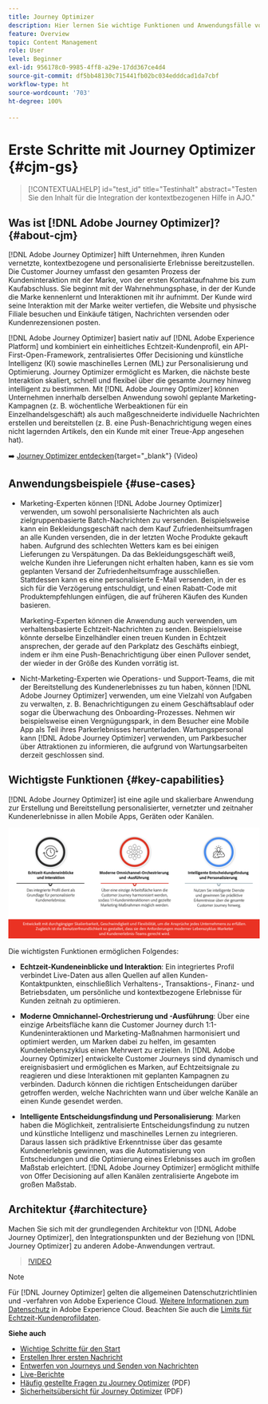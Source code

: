 ```yaml
---
title: Journey Optimizer
description: Hier lernen Sie wichtige Funktionen und Anwendungsfälle von Adobe Journey Optimizer kennen.
feature: Overview
topic: Content Management
role: User
level: Beginner
exl-id: 956178c0-9985-4ff8-a29e-17dd367ce4d4
source-git-commit: df5bb48130c715441fb02bc034edddcad1da7cbf
workflow-type: ht
source-wordcount: '703'
ht-degree: 100%

---
```


# Erste Schritte mit Journey Optimizer {#cjm-gs}

>[!CONTEXTUALHELP]
>id="test_id"
>title="Testinhalt"
>abstract="Testen Sie den Inhalt für die Integration der kontextbezogenen Hilfe in AJO."

## Was ist [!DNL Adobe Journey Optimizer]?{#about-cjm}

[!DNL Adobe Journey Optimizer] hilft Unternehmen, ihren Kunden vernetzte, kontextbezogene und personalisierte Erlebnisse bereitzustellen. Die Customer Journey umfasst den gesamten Prozess der Kundeninteraktion mit der Marke, von der ersten Kontaktaufnahme bis zum Kaufabschluss. Sie beginnt mit der Wahrnehmungsphase, in der der Kunde die Marke kennenlernt und Interaktionen mit ihr aufnimmt. Der Kunde wird seine Interaktion mit der Marke weiter vertiefen, die Website und physische Filiale besuchen und Einkäufe tätigen, Nachrichten versenden oder Kundenrezensionen posten.

[!DNL Adobe Journey Optimizer] basiert nativ auf [!DNL Adobe Experience Platform] und kombiniert ein einheitliches Echtzeit-Kundenprofil, ein API-First-Open-Framework, zentralisiertes Offer Decisioning und künstliche Intelligenz (KI) sowie maschinelles Lernen (ML) zur Personalisierung und Optimierung. Journey Optimizer ermöglicht es Marken, die nächste beste Interaktion skaliert, schnell und flexibel über die gesamte Journey hinweg intelligent zu bestimmen. Mit [!DNL Adobe Journey Optimizer] können Unternehmen innerhalb derselben Anwendung sowohl geplante Marketing-Kampagnen (z. B. wöchentliche Werbeaktionen für ein Einzelhandelsgeschäft) als auch maßgeschneiderte individuelle Nachrichten erstellen und bereitstellen (z. B. eine Push-Benachrichtigung wegen eines nicht lagernden Artikels, den ein Kunde mit einer Treue-App angesehen hat).

➡️ [Journey Optimizer entdecken](https://experienceleague.adobe.com/docs/journey-optimizer-learn/tutorials/introduction-to-journey-optimizer/introduction.html?lang=de){target=&quot;_blank&quot;} (Video)


## Anwendungsbeispiele {#use-cases}

* Marketing-Experten können [!DNL Adobe Journey Optimizer] verwenden, um sowohl personalisierte Nachrichten als auch zielgruppenbasierte Batch-Nachrichten zu versenden. Beispielsweise kann ein Bekleidungsgeschäft nach dem Kauf Zufriedenheitsumfragen an alle Kunden versenden, die in der letzten Woche Produkte gekauft haben. Aufgrund des schlechten Wetters kam es bei einigen Lieferungen zu Verspätungen. Da das Bekleidungsgeschäft weiß, welche Kunden ihre Lieferungen nicht erhalten haben, kann es sie vom geplanten Versand der Zufriedenheitsumfrage ausschließen. Stattdessen kann es eine personalisierte E-Mail versenden, in der es sich für die Verzögerung entschuldigt, und einen Rabatt-Code mit Produktempfehlungen einfügen, die auf früheren Käufen des Kunden basieren.

   Marketing-Experten können die Anwendung auch verwenden, um verhaltensbasierte Echtzeit-Nachrichten zu senden. Beispielsweise könnte derselbe Einzelhändler einen treuen Kunden in Echtzeit ansprechen, der gerade auf den Parkplatz des Geschäfts einbiegt, indem er ihm eine Push-Benachrichtigung über einen Pullover sendet, der wieder in der Größe des Kunden vorrätig ist.

* Nicht-Marketing-Experten wie Operations- und Support-Teams, die mit der Bereitstellung des Kundenerlebnisses zu tun haben, können [!DNL Adobe Journey Optimizer] verwenden, um eine Vielzahl von Aufgaben zu verwalten, z. B. Benachrichtigungen zu einem Geschäftsablauf oder sogar die Überwachung des Onboarding-Prozesses. Nehmen wir beispielsweise einen Vergnügungspark, in dem Besucher eine Mobile App als Teil ihres Parkerlebnisses herunterladen. Wartungspersonal kann [!DNL Adobe Journey Optimizer] verwenden, um Parkbesucher über Attraktionen zu informieren, die aufgrund von Wartungsarbeiten derzeit geschlossen sind.

## Wichtigste Funktionen {#key-capabilities}

[!DNL Adobe Journey Optimizer] ist eine agile und skalierbare Anwendung zur Erstellung und Bereitstellung personalisierter, vernetzter und zeitnaher Kundenerlebnisse in allen Mobile Apps, Geräten oder Kanälen.

![](assets/ajo-capabilities.png)

Die wichtigsten Funktionen ermöglichen Folgendes:

* **Echtzeit-Kundeneinblicke und Interaktion**: Ein integriertes Profil verbindet Live-Daten aus allen Quellen auf allen Kunden-Kontaktpunkten, einschließlich Verhaltens-, Transaktions-, Finanz- und Betriebsdaten, um persönliche und kontextbezogene Erlebnisse für Kunden zeitnah zu optimieren.

* **Moderne Omnichannel-Orchestrierung und -Ausführung**: Über eine einzige Arbeitsfläche kann die Customer Journey durch 1:1-Kundeninteraktionen und Marketing-Maßnahmen harmonisiert und optimiert werden, um Marken dabei zu helfen, im gesamten Kundenlebenszyklus einen Mehrwert zu erzielen. In [!DNL Adobe Journey Optimizer] entwickelte Customer Journeys sind dynamisch und ereignisbasiert und ermöglichen es Marken, auf Echtzeitsignale zu reagieren und diese Interaktionen mit geplanten Kampagnen zu verbinden. Dadurch können die richtigen Entscheidungen darüber getroffen werden, welche Nachrichten wann und über welche Kanäle an einen Kunde gesendet werden.

* **Intelligente Entscheidungsfindung und Personalisierung**: Marken haben die Möglichkeit, zentralisierte Entscheidungsfindung zu nutzen und künstliche Intelligenz und maschinelles Lernen zu integrieren. Daraus lassen sich prädiktive Erkenntnisse über das gesamte Kundenerlebnis gewinnen, was die Automatisierung von Entscheidungen und die Optimierung eines Erlebnisses auch im großen Maßstab erleichtert. [!DNL Adobe Journey Optimizer] ermöglicht mithilfe von Offer Decisioning auf allen Kanälen zentralisierte Angebote im großen Maßstab.

## Architektur {#architecture}

Machen Sie sich mit der grundlegenden Architektur von [!DNL Adobe Journey Optimizer], den Integrationspunkten und der Beziehung von [!DNL Journey Optimizer] zu anderen Adobe-Anwendungen vertraut.

>[!VIDEO](https://video.tv.adobe.com/v/334205?quality=12)


>[!NOTE]
>
> Für [!DNL Journey Optimizer] gelten die allgemeinen Datenschutzrichtlinien und -verfahren von Adobe Experience Cloud. [Weitere Informationen zum Datenschutz](https://www.adobe.com/de/privacy/experience-cloud.html) in Adobe Experience Cloud.
> Beachten Sie auch die [Limits für Echtzeit-Kundenprofildaten](https://experienceleague.adobe.com/docs/experience-platform/profile/guardrails.html?lang=de).


**Siehe auch**

* [Wichtige Schritte für den Start](quick-start.md)
* [Erstellen Ihrer ersten Nachricht](../messages/get-started-content.md)
* [Entwerfen von Journeys und Senden von Nachrichten](../building-journeys/journey-gs.md)
* [Live-Berichte](../reports/live-report.md)
* [Häufig gestellte Fragen zu Journey Optimizer](assets/do-not-localize/AJO-FAQ.pdf) (PDF)
* [Sicherheitsübersicht für Journey Optimizer](https://www.adobe.com/content/dam/cc/en/security/pdfs/AJO_SecurityOverview.pdf) (PDF)
